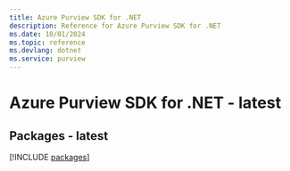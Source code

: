 ```yaml
---
title: Azure Purview SDK for .NET
description: Reference for Azure Purview SDK for .NET
ms.date: 10/01/2024
ms.topic: reference
ms.devlang: dotnet
ms.service: purview
---
```

# Azure Purview SDK for .NET - latest
## Packages - latest
[!INCLUDE [packages](purview-index.md)]